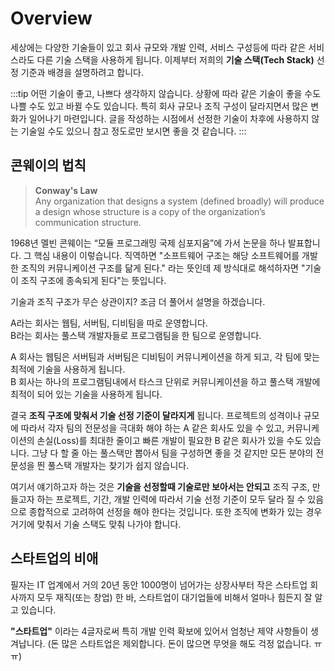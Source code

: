 # Overview

세상에는 다양한 기술들이 있고 회사 규모와 개발 인력, 서비스 구성등에 따라 같은 서비스라도 다른 기술 스택을 사용하게 됩니다. 이제부터 저희의 **기술 스택(Tech Stack)** 선정 기준과 배경을 설명하려고 합니다.

:::tip
어떤 기술이 좋고, 나쁘다 생각하지 않습니다. 상황에 따라 같은 기술이 좋을 수도 나쁠 수도 있고 바뀔 수도 있습니다. 특히 회사 규모나 조직 구성이 달라지면서 많은 변화가 일어나기 마련입니다. 글을 작성하는 시점에서 선정한 기술이 차후에 사용하지 않는 기술일 수도 있으니 참고 정도로만 보시면 좋을 것 같습니다.
:::

## 콘웨이의 법칙

> **Conway's Law**<br>
> Any organization that designs a system (defined broadly) will produce a design whose structure is a copy of the organization’s communication structure.

1968년 멜빈 콘웨이는 “모듈 프로그래밍 국제 심포지움”에 가서 논문을 하나 발표합니다. 그 핵심 내용이 이렇습니다. 직역하면 "소프트웨어 구조는 해당 소프트웨어를 개발한 조직의 커뮤니케이션 구조를 닮게 된다." 라는 뜻인데 제 방식대로 해석하자면 "기술이 조직 구조에 종속되게 된다"는 뜻입니다.

기술과 조직 구조가 무슨 상관이지? 조금 더 풀어서 설명을 하겠습니다.

A라는 회사는 웹팀, 서버팀, 디비팀을 따로 운영합니다.<br>
B라는 회사는 풀스택 개발자들로 프로그램팀을 한 팀으로 운영합니다.

A 회사는 웹팀은 서버팀과 서버팀은 디비팀이 커뮤니케이션을 하게 되고, 각 팀에 맞는 최적에 기술을 사용하게 됩니다.<br>
B 회사는 하나의 프로그램팀내에서 타스크 단위로 커뮤니케이션을 하고 풀스택 개발에 최적이 되어 있는 기술을 사용하게 됩니다.

결국 **조직 구조에 맞춰서 기술 선정 기준이 달라지게** 됩니다. 프로젝트의 성격이나 규모에 따라서 각자 팀의 전문성을 극대화 해야 하는 A 같은 회사도 있을 수 있고, 커뮤니케이션의 손실(Loss)를 최대한 줄이고 빠른 개발이 필요한 B 같은 회사가 있을 수도 있습니다. 그냥 다 할 줄 아는 풀스택만 뽑아서 팀을 구성하면 좋을 것 같지만 모든 분야의 전문성을 띈 풀스택 개발자는 찾기가 쉽지 않습니다.

여기서 얘기하고자 하는 것은 **기술을 선정할때 기술로만 보아서는 안되고** 조직 구조, 만들고자 하는 프로젝트, 기간, 개발 인력에 따라서 기술 선정 기준이 모두 달라 질 수 있음으로 종합적으로 고려하여 선정을 해야 한다는 것입니다. 또한 조직에 변화가 있는 경우 거기에 맞춰서 기술 스택도 맞춰 나가야 합니다.

## 스타트업의 비애

필자는 IT 업계에서 거의 20년 동안 1000명이 넘어가는 상장사부터 작은 스타트업 회사까지 모두 재직(또는 창업) 한 바, 스타트업이 대기업들에 비해서 얼마나 힘든지 잘 알고 있습니다.

**"스타트업"** 이라는 4글자로써 특히 개발 인력 확보에 있어서 엄청난 제약 사항들이 생겨납니다. (돈 많은 스타트업은 제외합니다. 돈이 많으면 무엇을 해도 걱정 없습니다. ㅠㅠ)
